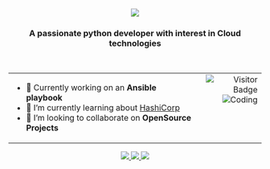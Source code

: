 <h1 align="center">
    <img src="https://readme-typing-svg.herokuapp.com/?font=Righteous&size=35&center=true&vCenter=true&width=500&height=70&duration=4000&lines=Hi+There!+👋;+I'm+Tijo+T.+Thomas!;" />
</h1>

<h3 align="center">A passionate python developer with interest in Cloud technologies</h3>

<br/>

<table style="border-collapse: collapse; width: 100%;">
  <tr>
    <td style="text-align: left; padding-right: 20px; vertical-align: top; border: none;">
      <ul>
        <li>
          🔭 Currently working on an <b>Ansible playbook</b>
        </li>
        <li>🌱 I’m currently learning about <a href="https://www.hashicorp.com/" >HashiCorp</a></li> 
        <li>👯 I’m looking to collaborate on <b>OpenSource Projects</b></li>
      </ul>
    </td>
    <td style="text-align: right; vertical-align: top; border: none; width=1000">
      <img src="https://visitor-badge.laobi.icu/badge?page_id=TijoT.TijoT" alt="Visitor Badge"/>
      <br>
      <img src="https://www.cybermedian.com/de/wp-content/uploads/sites/12/2022/01/sofware_enginyering.png" alt="Coding" />
      </td>
    </tr>
</table>

<div align="center"> 
  <a href="mailto:tijo.t.thomas@gmx.de" target="_blank">
    <img src="https://img.shields.io/badge/E--Mail-tijo.t.thomas%40gmx.de-blue?style=for-the-badge" />
  </a>
  <a href="https://www.linkedin.com/in/tijo-t-thomas/" target="_blank">
    <img src="https://img.shields.io/badge/LinkedIn-0077B5?style=for-the-badge&logo=linkedin&logoColor=white" target="_blank" />
  </a>
  <a href="https://salesp07.github.io" target="_blank">
     <img src="https://img.shields.io/badge/xing-%23006567.svg?style=for-the-badge&logo=xing&logoColor=white" target="_blank" /> 
  </a>
</div>
